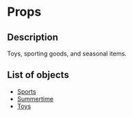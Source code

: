 # Props

## Description

Toys, sporting goods, and seasonal items.

## List of objects

* [Sports](sports/README.md)
* [Summertime](summertime/README.md)
* [Toys](toys/README.md)
